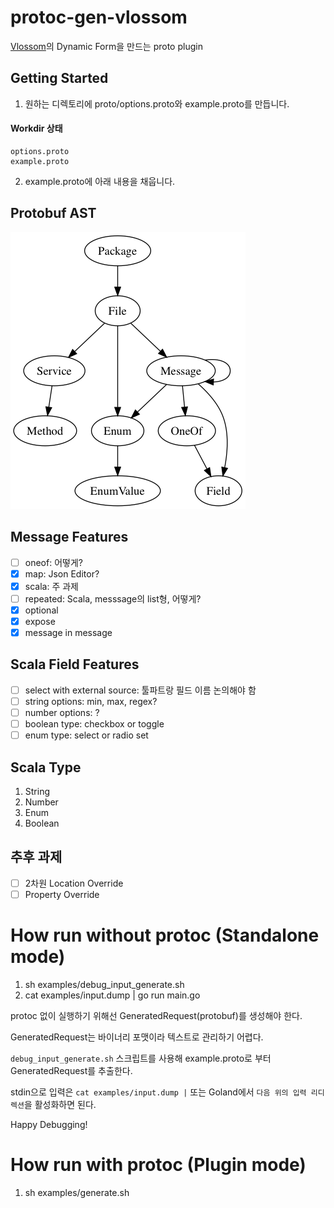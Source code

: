 # protoc-gen-vlossom

[Vlossom](https://git.projectbro.com/dev2_tool/venus)의 Dynamic Form을 만드는 proto plugin

## Getting Started
1. 원하는 디렉토리에 proto/options.proto와 example.proto를 만듭니다. 

#### Workdir 상태
```
options.proto
example.proto
```

2. example.proto에 아래 내용을 채웁니다.

## Protobuf AST
![ast](./ast.png)

## Message Features
- [ ] oneof: 어떻게?
- [x] map: Json Editor?
- [x] scala: 주 과제
- [ ] repeated: Scala, messsage의 list형, 어떻게?
- [x] optional 
- [x] expose
- [x] message in message

## Scala Field Features
- [ ] select with external source: 툴파트랑 필드 이름 논의해야 함
- [ ] string options: min, max, regex?
- [ ] number options: ?
- [ ] boolean type: checkbox or toggle
- [ ] enum type: select or radio set

## Scala Type
1. String
2. Number
3. Enum
4. Boolean

## 추후 과제
- [ ] 2차원 Location Override
- [ ] Property Override

# How run without protoc (Standalone mode)
1. sh examples/debug_input_generate.sh 
2. cat examples/input.dump | go run main.go

protoc 없이 실행하기 위해선 GeneratedRequest(protobuf)를 생성해야 한다.

GeneratedRequest는 바이너리 포맷이라 텍스트로 관리하기 어렵다.

`debug_input_generate.sh` 스크립트를 사용해 example.proto로 부터 GeneratedRequest를 추출한다.

stdin으로 입력은 `cat examples/input.dump |` 또는 Goland에서 `다음 위의 입력 리디렉션`을 활성화하면 된다.

Happy Debugging!

# How run with protoc (Plugin mode)
1. sh examples/generate.sh
